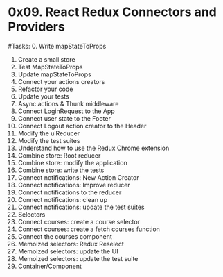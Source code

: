 # 0x09. React Redux Connectors and Providers

#Tasks:
0. Write mapStateToProps
1. Create a small store
2. Test MapStateToProps
3. Update mapStateToProps
4. Connect your actions creators
5. Refactor your code
6. Update your tests
7. Async actions & Thunk middleware
8. Connect LoginRequest to the App
9. Connect user state to the Footer
10. Connect Logout action creator to the Header
11. Modify the uiReducer
12. Modify the test suites
13. Understand how to use the Redux Chrome extension
14. Combine store: Root reducer
15. Combine store: modify the application
16. Combine store: write the tests
17. Connect notifications: New Action Creator
18. Connect notifications: Improve reducer
19. Connect notifications to the reducer
20. Connect notifications: clean up
21. Connect notifications: update the test suites
22. Selectors
23. Connect courses: create a course selector
24. Connect courses: create a fetch courses function
25. Connect the courses component
26. Memoized selectors: Redux Reselect
27. Memoized selectors: update the UI
28. Memoized selectors: update the test suite
29. Container/Component